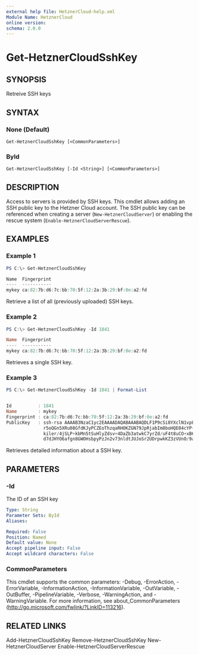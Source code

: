 ```yaml
---
external help file: HetznerCloud-help.xml
Module Name: HetznerCloud
online version:
schema: 2.0.0
---
```

# Get-HetznerCloudSshKey

## SYNOPSIS

Retreive SSH keys

## SYNTAX

### None (Default)

```
Get-HetznerCloudSshKey [<CommonParameters>]
```

### ById

```
Get-HetznerCloudSshKey [-Id <String>] [<CommonParameters>]
```

## DESCRIPTION

Access to servers is provided by SSH keys. This cmdlet allows adding an SSH public key to the Hetzner Cloud account. The SSH public key can be referenced when creating a server (`New-HetznerCloudServer`) or enabling the rescue system (`Enable-HetznerCloudServerRescue`).

## EXAMPLES

### Example 1

```powershell
PS C:\> Get-HetznerCloudSshKey

Name  Fingerprint
----  -----------
mykey ca:82:7b:d6:7c:bb:70:5f:12:2a:3b:29:bf:0e:a2:fd
```

Retrieve a list of all (previously uploaded) SSH keys.

### Example 2

```powershell
PS C:\> Get-HetznerCloudSshKey -Id 1841

Name  Fingerprint
----  -----------
mykey ca:82:7b:d6:7c:bb:70:5f:12:2a:3b:29:bf:0e:a2:fd
```

Retrieves a single SSH key.

### Example 3

```powershell
PS C:\> Get-HetznerCloudSshKey -Id 1841 | Format-List


Id          : 1841
Name        : mykey
Fingerprint : ca:82:7b:d6:7c:bb:70:5f:12:2a:3b:29:bf:0e:a2:fd
PublicKey   : ssh-rsa AAAAB3NzaC1yc2EAAAADAQABAAABAQDLF1P9cSi8YXclN1vpLOFKydIczWbfJj92RWLOeo3dmrPGkeBtmtpJU3DWqWxJkelag
              r5oQGn5XRu08GfdKJyPCZEoThzqaRHOKZGN79JpRjabIm8boHQE04cYP+0L4wbN53dpthPCeA6FkDNyKoJ+K8qTqmLDGsO2ztVLBMXEU3
              kiler/4jSLP+kbMn5tSuHlyZdsv+4DaZb3atwkC7yrZd/uF4t8uCO+xB6k3USHqmcgguzCu25V0yGqjlvDb2Jz1InoYdpCqbEMIvHVxMs
              d7dJHYO6afgn8GWOHsbpyPzJn2v73nldtJUJoSr2UDrpwkKZ3zVUnO/9aw5Y5qiR7 someone@somewhere
```

Retrieves detailed information about a SSH key.

## PARAMETERS

### -Id

The ID of an SSH key

```yaml
Type: String
Parameter Sets: ById
Aliases:

Required: False
Position: Named
Default value: None
Accept pipeline input: False
Accept wildcard characters: False
```

### CommonParameters

This cmdlet supports the common parameters: -Debug, -ErrorAction, -ErrorVariable, -InformationAction, -InformationVariable, -OutVariable, -OutBuffer, -PipelineVariable, -Verbose, -WarningAction, and -WarningVariable.
For more information, see about_CommonParameters (http://go.microsoft.com/fwlink/?LinkID=113216).

## RELATED LINKS

Add-HetznerCloudSshKey
Remove-HetznerCloudSshKey
New-HetznerCloudServer
Enable-HetznerCloudServerRescue
